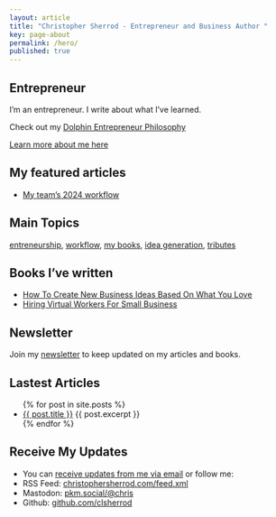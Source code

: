 ```yaml
---
layout: article
title: "Christopher Sherrod - Entrepreneur and Business Author "
key: page-about
permalink: /hero/
published: true
---
```

## Entrepreneur
I’m an entrepreneur. I write about what I’ve learned.

Check out my [Dolphin Entrepreneur Philosophy](https://christophersherrod.com/dolphin-entrepreneur)

[Learn more about me here](https://christophersherrod.com/about/)

## My featured articles
- [My team’s 2024 workflow](https://christophersherrod.com/workflow)

## Main Topics
[entreneurship](https://christophersherrod.com/archive/?tag=entrepreneurship), [workflow](https://christophersherrod.com/archive/?tag=workflow-apps), [my books](https://christophersherrod.com/archive/?tag=books), [idea generation](https://christophersherrod.com/archive/?tag=idea-generation), [tributes](https://christophersherrod.com/archive/?tag=tribute)

## Books I’ve written
- [How To Create New Business Ideas Based On What You Love](https://christophersherrod.com/2020/12/02/business-ideas.html)
- [Hiring Virtual Workers For Small Business](https://christophersherrod.com/2020/11/02/hiring-virtual-workers.html)

## Newsletter
Join my [newsletter](https://christophersherrod.com/newsletter/) to keep updated on my articles and books.

## Lastest Articles
<ul>
  {% for post in site.posts %}
    <li>
      <a href="{{ post.url }}">{{ post.title }}</a>
      {{ post.excerpt }}
    </li>
  {% endfor %}
</ul>

## Receive My Updates
- You can [receive updates from me via email](https://christophersherrod.com/newsletter/) or follow me:
- RSS Feed: [christophersherrod.com/feed.xml](https://christophersherrod.com/feed.xml)
- Mastodon: [pkm.social/@chris](https://pkm.social/@chris)
- Github: [github.com/clsherrod](https://github.com/clsherrod)
